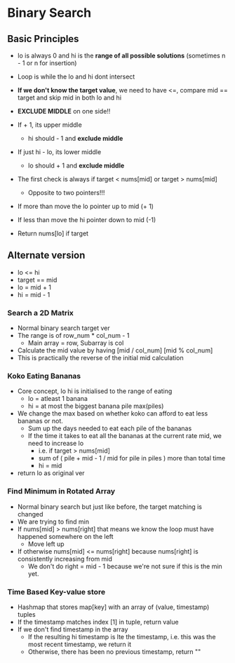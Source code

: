 # Binary Search

## Basic Principles
- lo is always 0 and hi is the **range of all possible solutions** (sometimes n - 1 or n for insertion)
- Loop is while the lo and hi dont intersect
- **If we don't know the target value**, we need to have <=, compare mid == target and skip mid in both lo and hi

- **EXCLUDE MIDDLE** on one side!!
- If + 1, its upper middle
  - hi should - 1 and **exclude middle**
- If just hi - lo, its lower middle
  - lo should + 1 and **exclude middle**
- The first check is always if target < nums[mid] or target > nums[mid]
  - Opposite to two pointers!!!
- If more than move the lo pointer up to mid (+ 1)
- If less than move the hi pointer down to mid (-1)
- Return nums[lo] if target

## Alternate version
- lo <= hi
- target == mid
- lo = mid + 1
- hi = mid - 1

### Search a 2D Matrix
- Normal binary search target ver
- The range is of row_num * col_num - 1
  - Main array = row, Subarray is col
- Calculate the mid value by having [mid / col_num] [mid % col_num]
- This is practically the reverse of the initial mid calculation

### Koko Eating Bananas
- Core concept, lo hi is initialised to the range of eating
  - lo = atleast 1 banana
  - hi = at most the biggest banana pile max(piles)
- We change the max based on whether koko can afford to eat less bananas or not.
  - Sum up the days needed to eat each pile of the bananas
  - If the time it takes to eat all the bananas at the current rate mid, we need to increase lo
    - i.e. if target > nums[mid]
    - sum of ( pile + mid - 1 / mid for pile in piles ) more than total time
    - hi = mid
- return lo as original ver

### Find Minimum in Rotated Array
- Normal binary search but just like before, the target matching is changed
- We are trying to find min
- If nums[mid] > nums[right] that means we know the loop must have happened somewhere on the left
  - Move left up
- If otherwise nums[mid] <= nums[right] because nums[right] is consistently increasing from mid
  - We don't do right = mid - 1 because we're not sure if this is the min yet.

### Time Based Key-value store
- Hashmap that stores map[key] with an array of (value, timestamp) tuples
- If the timestamp matches index [1] in tuple, return value
- If we don't find timestamp in the array
  - If the resulting hi timestamp is lte the timestamp, i.e. this was the most recent timestamp, we return it
  - Otherwise, there has been no previous timestamp, return "" 